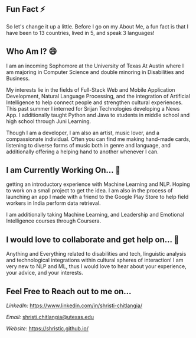 ## Fun Fact ⚡
So let's change it up a little. Before I go on my About Me, a fun fact is that I have been to 13 countries, lived in 5, and speak 3 languages!

## Who Am I? 😄
I am an incoming Sophomore at the University of Texas At Austin where I am majoring in Computer Science and double minoring in Disabilities and Business. 

My interests lie in the fields of Full-Stack Web and Mobile Application Development, Natural Language Processing, and the integration of Artificial Intelligence to help connect people and strengthen cultural experiences. This past summer I interned for Srijan Technologies developing a News App. I additionally taught Python and Java to students in middle school and high school through Juni Learning. 

Though I am a developer, I am also an artist, music lover, and a compassionate individual. Often you can find me making hand-made cards, listening to diverse forms of music both in genre and language, and additionally offering a helping hand to another whenever I can. 

## I am Currently Working On... 🔭
getting an introductory experience with Machine Learning and NLP. Hoping to work on a small project to get the idea. I am also in the process of launching an app I made with a friend to the Google Play Store to help field workers in India perform data retrieval. 

I am additionally taking Machine Learning, and Leadership and Emotional Intelligence courses through Coursera. 

## I would love to collaborate and get help on... 👯
Anything and Everything related to disabilities and tech, linguistic analysis and technological integrations within cultural spheres of interaction! I am very new to NLP and ML, thus I would love to hear about your experience, your advice, and your interests. 

## Feel Free to Reach out to me on...
*LinkedIn:* https://www.linkedin.com/in/shristi-chitlangia/

*Email:* shristi.chitlangia@utexas.edu 

*Website:* https://shristic.github.io/



<!--
**ShristiC/ShristiC** is a ✨ _special_ ✨ repository because its `README.md` (this file) appears on your GitHub profile.

Here are some ideas to get you started:

- 🔭 I’m currently working on ...
- 🌱 I’m currently learning ...
- 👯 I’m looking to collaborate on ...
- 🤔 I’m looking for help with ...
- 💬 Ask me about ...
- 📫 How to reach me: ...
- 😄 Pronouns: ...
- ⚡ Fun fact: ...
-->
